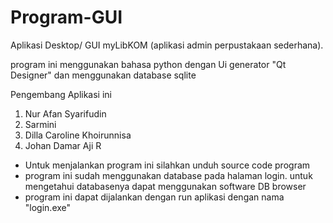 # Program-GUI
Aplikasi Desktop/ GUI myLibKOM (aplikasi admin perpustakaan sederhana).

program ini menggunakan bahasa python dengan Ui generator "Qt Designer" dan menggunakan database sqlite 

Pengembang Aplikasi ini 
1. Nur Afan Syarifudin 
2. Sarmini 
3. Dilla Caroline Khoirunnisa 
4. Johan Damar Aji R 

- Untuk menjalankan program ini silahkan unduh source code program
- program ini sudah menggunakan database pada halaman login. untuk mengetahui databasenya dapat menggunakan software DB browser 
- program ini dapat dijalankan dengan run aplikasi dengan nama "login.exe"
